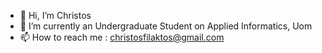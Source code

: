 - 👋 Hi, I’m Christos
- 🌱 I’m currently an Undergraduate Student on Applied Informatics, Uom 
- 📫 How to reach me : christosfilaktos@gmail.com



<!---
christosfil/christosfil is a ✨ special ✨ repository because its `README.md` (this file) appears on your GitHub profile.
You can click the Preview link to take a look at your changes.
--->
